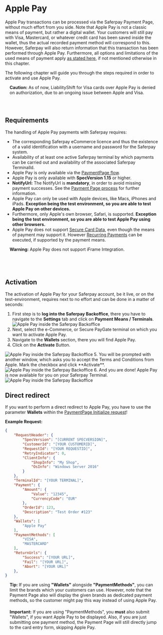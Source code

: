 # Apple Pay

Apple Pay transactions can be processed via the Saferpay Payment Page, without much effort from you side. Note that Apple Pay is not a classic means of payment, but rather a digital wallet. Your customers will still pay with Visa, Mastercard, or whatever credit card has been saved inside the wallet, thus the actual recorded payment method will correspond to this. However, Saferpay will also return information that this transaction has been performed through Apple Pay. Furthermore, all options and limitations of the used means of payment apply [as stated here](index.html#pm-functions), if not mentioned otherwise in this chapter.

The following chapter will guide you through the steps required in order to activate and use Apple Pay.

<div class="danger" style="min-height: 75px;">
  <span class="glyphicon glyphicon-remove-sign" style="color: rgb(224, 122, 105);font-size: 55px;height: 75px;float: left;margin-right: 15px;margin-top: 0;"></span>
  <p>
    <strong>Caution:</strong> As of now, LiabilityShift for Visa cards over Apple Pay is denied on authorization, due to an ongoing issue between Apple and Visa.
  </p>
</div>

## <a name="ppal-requirement"></a> Requirements

The handling of Apple Pay payments with Saferpay requires:

* The corresponding Saferpay eCommerce licence and thus the existence of a valid identification with a username and password for the Saferpay system.
* Availability of at least one active Saferpay terminal by which payments can be carried out and availability of the associated Saferpay TerminalId.
* Apple Pay is only available via the [PaymentPage flow](Integration_PP.html).
* Apple Pay is only available with **SpecVersion 1.15** or higher.
* **NotifyUrl:** The NotifyUrl is **mandatory**, in order to avoid missing payment successes. See the <a href="Integration_PP.html">Payment Page process</a> for further information.
* Apple Pay can only be used with Apple devices, like Macs, iPhones and iPads. <strong>Exception being the test environment, so you are able to test Apple Pay on other devices.</strong>
* Furthermore, only Apple's own browser, Safari, is supported. <strong>Exception being the test environment, so you are able to test Apple Pay using other browsers.</strong>
* Apple Pay does not support [Secure Card Data](scd.html), even though the means of payment may support it. However [Recurring Payments](recurring.html) can be executed, if supported by the payment means.

<div class="danger" style="min-height: 75px;">
  <span class="glyphicon glyphicon-remove-sign" style="color: rgb(224, 122, 105);font-size: 55px;height: 75px;float: left;margin-right: 15px;margin-top: 0;"></span>
  <p><strong>Warning:</strong> Apple Pay does not support iFrame Integration.</p>
</div>

## <a name="apple-activation"></a> Activation

The activation of Apple Pay for your Saferpay account, be it live, or on the test-environment, requires next to no effort and can be done in a matter of seconds:

1. First step is to **log into the Saferpay Backoffice**, there you have to navigate to the **Settings** tab and click on **Payment Means / Terminals**.
<br /><img src="https://raw.githubusercontent.com/saferpay/sndbx/master/images/Apple PayBO1.png" alt="Apple Pay inside the Saferpay Backoffice">
2. Next, select the e-Commerce, or Secure PayGate terminal on which you want to activate Apple Pay. 
3. Navigate to the **Wallets** section, there you will find Apple Pay.
4. Click on the **Activate** Button.
<img src="https://raw.githubusercontent.com/saferpay/sndbx/master/images/Apple PayBO2.png" alt="Apple Pay inside the Saferpay Backoffice">
5. You will be prompted with another window, which asks you to accept the Terms and Conditions from Apple. Mark the checkbox and click **Activate**.
<img src="https://raw.githubusercontent.com/saferpay/sndbx/master/images/Apple PayBO3.png" alt="Apple Pay inside the Saferpay Backoffice">
6. And you are done! Apple Pay is now available for you on your Saferpay Terminal.
<img src="https://raw.githubusercontent.com/saferpay/sndbx/master/images/Apple PayBO4.png" alt="Apple Pay inside the Saferpay Backoffice">

## <a name="apple-redirect"></a> Direct redirect

If you want to perform a direct redirect to Apple Pay, you have to use the parameter **Wallets** within the [PaymentPage Initialize request](https://saferpay.github.io/jsonapi/#Payment_v1_PaymentPage_Initialize)!

**Example Request:**
```json 
{
    "RequestHeader": {
        "SpecVersion": "[CURRENT SPECVERSION]",
        "CustomerId": "[YOUR CUSTOMERID]",
        "RequestId": "[YOUR REQUESTID]",
        "RetryIndicator": 0,
        "ClientInfo": {
            "ShopInfo": "My Shop",
            "OsInfo": "Windows Server 2016"
        }
    },
    "TerminalId": "[YOUR TERMINAL]",
    "Payment": {
        "Amount": {
            "Value": "12345",
            "CurrencyCode": "EUR"
        },
        "OrderId": 123,
        "Description": "Test Order #123"
    },
    "Wallets": [
        "Apple Pay"
    ],
    "PaymentMethods": [
        "VISA",
        "MASTERCARD"
    ],
    "ReturnUrls": {
        "Success": "[YOUR URL]",
        "Fail": "[YOUR URL]",
        "Abort": "[YOUR URL]"
    },
}

```

<div class="info" style="min-height: 75px;">
  <span class="glyphicon glyphicon-info-sign" style="color: rgb(110, 199, 215);font-size: 55px;height: 75px;float: left;margin-right: 15px;margin-top: 0;"></span>
  <p><strong>Tip:</strong> If you are using <strong>"Wallets"</strong> alongside <strong>"PaymentMethods"</strong>, you can limit the brands which your customers can use. However, note that the Payment Page also will display the given brands as dedicated payment methods, so the customer might pay this way instead of using Apple Pay.</p>
</div>

<div class="warning" style="min-height: 75px;">
  <span class="glyphicon glyphicon-exclamation-sign" style="color: rgb(240, 169, 43);font-size: 55px;float: left;height: 75px;margin-right: 15px;margin-top: 0;"></span>
  <p>
    <strong>Important:</strong> If you are using "PaymentMethods", you <strong>must</strong> also submit "Wallets", if you want Apple Pay to be displayed. Also, if you are just submitting one payment method, the Payment Page will still directly jump to the card entry form, skipping Apple Pay.
  </p>
</div>

